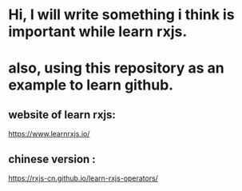 # Hi, I will write something i think is important while learn rxjs.
# also, using this repository as an example to learn github.

## website of learn rxjs:
   https://www.learnrxjs.io/
## chinese version :
   https://rxjs-cn.github.io/learn-rxjs-operators/
